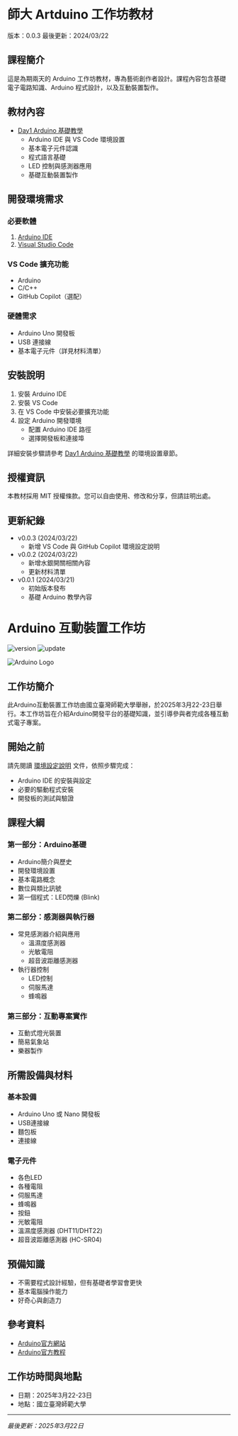# 師大 Artduino 工作坊教材
版本：0.0.3
最後更新：2024/03/22

## 課程簡介
這是為期兩天的 Arduino 工作坊教材，專為藝術創作者設計。課程內容包含基礎電子電路知識、Arduino 程式設計，以及互動裝置製作。

## 教材內容
- [Day1 Arduino 基礎教學](Day1_Arduino_基礎教學.md)
  - Arduino IDE 與 VS Code 環境設置
  - 基本電子元件認識
  - 程式語言基礎
  - LED 控制與感測器應用
  - 基礎互動裝置製作

## 開發環境需求
### 必要軟體
1. [Arduino IDE](https://www.arduino.cc/en/software)
2. [Visual Studio Code](https://code.visualstudio.com/)

### VS Code 擴充功能
- Arduino
- C/C++
- GitHub Copilot（選配）

### 硬體需求
- Arduino Uno 開發板
- USB 連接線
- 基本電子元件（詳見材料清單）

## 安裝說明
1. 安裝 Arduino IDE
2. 安裝 VS Code
3. 在 VS Code 中安裝必要擴充功能
4. 設定 Arduino 開發環境
   - 配置 Arduino IDE 路徑
   - 選擇開發板和連接埠

詳細安裝步驟請參考 [Day1 Arduino 基礎教學](Day1_Arduino_基礎教學.md) 的環境設置章節。

## 授權資訊
本教材採用 MIT 授權條款。您可以自由使用、修改和分享，但請註明出處。

## 更新紀錄
- v0.0.3 (2024/03/22)
  - 新增 VS Code 與 GitHub Copilot 環境設定說明
- v0.0.2 (2024/03/22)
  - 新增水銀開關相關內容
  - 更新材料清單
- v0.0.1 (2024/03/21)
  - 初始版本發布
  - 基礎 Arduino 教學內容

# Arduino 互動裝置工作坊

![version](https://img.shields.io/badge/版本-0.0.2-blue)
![update](https://img.shields.io/badge/更新日期-2025.03.22-green)

![Arduino Logo](https://www.arduino.cc/en/uploads/Trademark/ArduinoCommunityLogo.png)

## 工作坊簡介

此Arduino互動裝置工作坊由國立臺灣師範大學舉辦，於2025年3月22-23日舉行。本工作坊旨在介紹Arduino開發平台的基礎知識，並引導參與者完成各種互動式電子專案。

## 開始之前
請先閱讀 [環境設定說明](環境設定說明.md) 文件，依照步驟完成：
- Arduino IDE 的安裝與設定
- 必要的驅動程式安裝
- 開發板的測試與驗證

## 課程大綱

### 第一部分：Arduino基礎
- Arduino簡介與歷史
- 開發環境設置
- 基本電路概念
- 數位與類比訊號
- 第一個程式：LED閃爍 (Blink)

### 第二部分：感測器與執行器
- 常見感測器介紹與應用
  - 溫濕度感測器
  - 光敏電阻
  - 超音波距離感測器
- 執行器控制
  - LED控制
  - 伺服馬達
  - 蜂鳴器

### 第三部分：互動專案實作
- 互動式燈光裝置
- 簡易氣象站
- 樂器製作

## 所需設備與材料

### 基本設備
- Arduino Uno 或 Nano 開發板
- USB連接線
- 麵包板
- 連接線

### 電子元件
- 各色LED
- 各種電阻
- 伺服馬達
- 蜂鳴器
- 按鈕
- 光敏電阻
- 溫濕度感測器 (DHT11/DHT22)
- 超音波距離感測器 (HC-SR04)

## 預備知識
- 不需要程式設計經驗，但有基礎者學習會更快
- 基本電腦操作能力
- 好奇心與創造力

## 參考資料
- [Arduino官方網站](https://www.arduino.cc/)
- [Arduino官方教程](https://www.arduino.cc/en/Tutorial/HomePage)


## 工作坊時間與地點
- 日期：2025年3月22-23日
- 地點：國立臺灣師範大學


---

*最後更新：2025年3月22日*